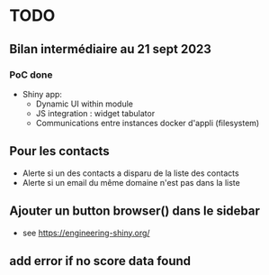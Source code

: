 # TODO

## Bilan intermédiaire au 21 sept 2023
### PoC done
+ Shiny app:
  + Dynamic UI within module
  + JS integration : widget tabulator
  + Communications entre instances docker d'appli (filesystem)



## Pour les contacts
+ Alerte si un des contacts a disparu de la liste des contacts
+ Alerte si un email du même domaine n'est pas dans la liste


## Ajouter un button browser() dans le sidebar
+ see https://engineering-shiny.org/

## add error if no score data found


